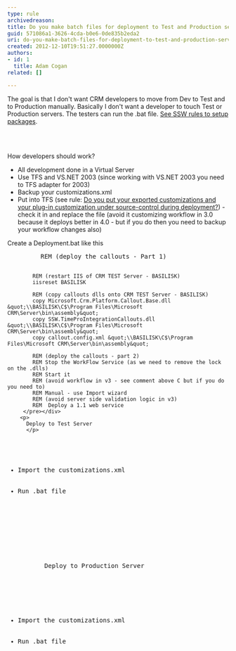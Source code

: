 ```yaml
---
type: rule
archivedreason: 
title: Do you make batch files for deployment to Test and Production servers? (CRM 4 Only)
guid: 571086a1-3626-4cda-b0e6-0de835b2eda2
uri: do-you-make-batch-files-for-deployment-to-test-and-production-servers-crm-4-only
created: 2012-12-10T19:51:27.0000000Z
authors:
- id: 1
  title: Adam Cogan
related: []

---
```



<p>
          The goal is that I don't want CRM developers to move from Dev to Test and to Production
          manually. Basically I don't want a developer to touch Test or Production servers.
          The testers can run the .bat file. <a href="http&#58;//www.ssw.com.au/ssw/Standards/Rules/RulesToBetterSetups.aspx">
            See SSW rules to setup packages</a>.</p>
<br><excerpt class='endintro'></excerpt><br>
<p>
          How developers should work?
        </p>
        <ul>
          <li>All development done in a Virtual Server</li>
          <li>Use TFS and VS.NET 2003 (since working with VS.NET 2003 you need to TFS adapter
            for 2003)</li>
          <li>Backup your customizations.xml</li>
          <li>Put into TFS (see rule&#58; <a href="#PutIntoSC">Do you put your exported customizations
            and your plug-in customization under source-control during deployment?</a>) - check
            it in and replace the file (avoid it customizing workflow in 3.0 because it deploys
            better in 4.0 - but if you do then you need to backup your workflow changes also)</li>
        </ul>
        <p>
          Create a Deployment.bat like this</p>
        <div class="greyBox"><pre>         REM (deploy the callouts - Part 1)

            REM (restart IIS of CRM TEST Server - BASILISK)
            iisreset BASILISK

            REM (copy callouts dlls onto CRM TEST Server - BASILISK)
            copy Microsoft.Crm.Platform.Callout.Base.dll &quot;\\BASILISK\C$\Program Files\Microsoft CRM\Server\bin\assembly&quot;            
            copy SSW.TimeProIntegrationCallouts.dll &quot;\\BASILISK\C$\Program Files\Microsoft CRM\Server\bin\assembly&quot;            
            copy callout.config.xml &quot;\\BASILISK\C$\Program Files\Microsoft CRM\Server\bin\assembly&quot; 
            
            REM (deploy the callouts - part 2)
            REM Stop the WorkFlow Service (as we need to remove the lock on the .dlls)
            REM Start it 
            REM (avoid workflow in v3 - see comment above C but if you do you need to)
            REM Manual - use Import wizard
            REM (avoid server side validation logic in v3)
            REM  Deploy a 1.1 web service
         </pre></div>
        <p>
          Deploy to Test Server
          </p>
<ul>
            <li>Import the customizations.xml</li>
            <li>Run .bat file</li>
          </ul>
        <p></p>
        <p>
          Deploy to Production Server
        </p>
        <ul>
          <li>Import the customizations.xml</li>
          <li>Run .bat file</li>
        </ul>



